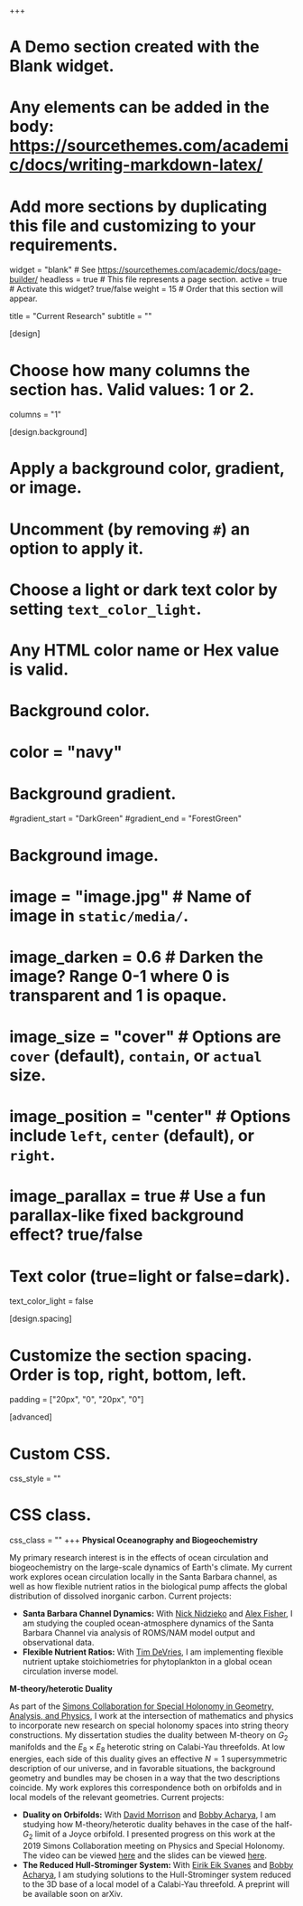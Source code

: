 +++
# A Demo section created with the Blank widget.
# Any elements can be added in the body: https://sourcethemes.com/academic/docs/writing-markdown-latex/
# Add more sections by duplicating this file and customizing to your requirements.

widget = "blank"  # See https://sourcethemes.com/academic/docs/page-builder/
headless = true  # This file represents a page section.
active = true  # Activate this widget? true/false
weight = 15  # Order that this section will appear.

title = "Current Research"
subtitle = ""

[design]
  # Choose how many columns the section has. Valid values: 1 or 2.
  columns = "1"

[design.background]
  # Apply a background color, gradient, or image.
  #   Uncomment (by removing `#`) an option to apply it.
  #   Choose a light or dark text color by setting `text_color_light`.
  #   Any HTML color name or Hex value is valid.

  # Background color.
  # color = "navy"

  # Background gradient.
  #gradient_start = "DarkGreen"
  #gradient_end = "ForestGreen"

  # Background image.
  # image = "image.jpg"  # Name of image in `static/media/`.
  # image_darken = 0.6  # Darken the image? Range 0-1 where 0 is transparent and 1 is opaque.
  # image_size = "cover"  #  Options are `cover` (default), `contain`, or `actual` size.
  # image_position = "center"  # Options include `left`, `center` (default), or `right`.
  # image_parallax = true  # Use a fun parallax-like fixed background effect? true/false

  # Text color (true=light or false=dark).
  text_color_light = false

[design.spacing]
  # Customize the section spacing. Order is top, right, bottom, left.
  padding = ["20px", "0", "20px", "0"]

[advanced]
 # Custom CSS.
 css_style = ""

 # CSS class.
 css_class = ""
+++
**Physical Oceanography and Biogeochemistry**

My primary research interest is in the effects of ocean circulation and biogeochemistry on the large-scale dynamics of Earth's climate. My current work explores ocean circulation locally in the Santa Barbara channel, as well as how flexible nutrient ratios in the biological pump affects the global distribution of dissolved inorganic carbon. Current projects:
- **Santa Barbara Channel Dynamics:** With [Nick Nidzieko](https://ucsbcoastlab.org/nick-nidzieko/) and [Alex Fisher](https://alexanderwfisher.com/), I am studying the coupled ocean-atmosphere dynamics of the Santa Barbara Channel via analysis of ROMS/NAM model output and observational data.
- **Flexible Nutrient Ratios:** With [Tim DeVries](https://tdevries.eri.ucsb.edu/), I am implementing flexible nutrient uptake stoichiometries for phytoplankton in a global ocean circulation inverse model.

**M-theory/heterotic Duality**

As part of the [Simons Collaboration for Special Holonomy in Geometry, Analysis, and Physics](https://sites.duke.edu/scshgap/), I work at the intersection of mathematics and physics to incorporate new research on special holonomy spaces into string theory constructions. My dissertation studies the duality between M-theory on $G_2$ manifolds and the $E_8 \times E_8$ heterotic string on Calabi-Yau threefolds. At low energies, each side of this duality gives an effective $N=1$ supersymmetric description of our universe, and in favorable situations, the background geometry and bundles may be chosen in a way that the two descriptions coincide. My work explores this correspondence both on orbifolds and in local models of the relevant geometries. Current projects:
- **Duality on Orbifolds:** With [David Morrison](http://web.physics.ucsb.edu/~drm/) and [Bobby Acharya](https://www.kcl.ac.uk/people/bobby-acharya), I am studying how M-theory/heterotic duality behaves in the case of the half-$G_2$ limit of a Joyce orbifold. I presented progress on this work at the 2019 Simons Collaboration meeting on Physics and Special Holonomy. The video can be viewed [here](https://sites.duke.edu/scshgap/alex-kinsella-lectures/#11apr19) and the slides can be viewed [here](/files/Mhet.pdf).
- **The Reduced Hull-Strominger System:** With [Eirik Eik Svanes](https://sites.google.com/view/eesvanes/) and [Bobby Acharya](https://www.kcl.ac.uk/people/bobby-acharya), I am studying solutions to the Hull-Strominger system reduced to the 3D base of a local model of a Calabi-Yau threefold. A preprint will be available soon on arXiv.
